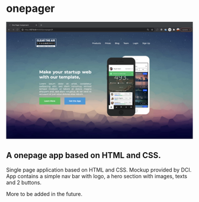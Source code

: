 # onepager

<img src="images/screenshot2.png">

## A onepage app based on HTML and CSS.

Single page application based on HTML and CSS. Mockup provided by DCI.
App contains a simple nav bar with logo, a hero section with images, texts and 2 buttons.

More to be added in the future.
